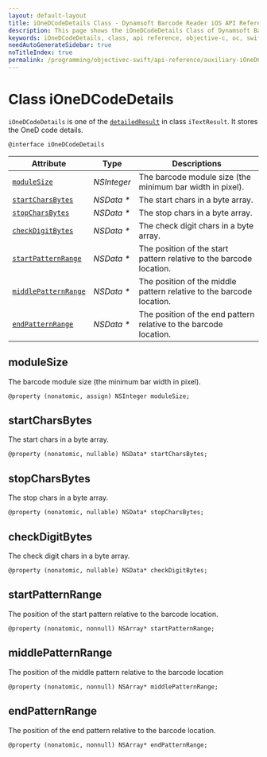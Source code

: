 ```yaml
---
layout: default-layout
title: iOneDCodeDetails Class - Dynamsoft Barcode Reader iOS API Reference
description: This page shows the iOneDCodeDetails Class of Dynamsoft Barcode Reader for iOS SDK.
keywords: iOneDCodeDetails, class, api reference, objective-c, oc, swift
needAutoGenerateSidebar: true
noTitleIndex: true
permalink: /programming/objectivec-swift/api-reference/auxiliary-iOneDCodeDetails.html
---
```


# Class iOneDCodeDetails

`iOneDCodeDetails` is one of the [`detailedResult`](auxiliary-iTextResult.md#detailedresult) in class `iTextResult`. It stores the OneD code details.

```objc
@interface iOneDCodeDetails
```  

| Attribute | Type | Descriptions |
|---------- |-----| ---- |
| [`moduleSize`](#modulesize) | *NSInteger* | The barcode module size (the minimum bar width in pixel). |
| [`startCharsBytes`](#startcharsbytes) | *NSData \** | The start chars in a byte array. |
| [`stopCharsBytes`](#stopcharsbytes) | *NSData \** | The stop chars in a byte array. |
| [`checkDigitBytes`](#checkdigitbytes) | *NSData \** | The check digit chars in a byte array. |
| [`startPatternRange`](#startcharsbytes) | *NSData \** | The position of the start pattern relative to the barcode location. |
| [`middlePatternRange`](#stopcharsbytes) | *NSData \** | The position of the middle pattern relative to the barcode location. |
| [`endPatternRange`](#checkdigitbytes) | *NSData \** | The position of the end pattern relative to the barcode location. |

## moduleSize

The barcode module size (the minimum bar width in pixel).

```objc
@property (nonatomic, assign) NSInteger moduleSize;
```

## startCharsBytes

The start chars in a byte array.

```objc
@property (nonatomic, nullable) NSData* startCharsBytes;
```

## stopCharsBytes

The stop chars in a byte array.

```objc
@property (nonatomic, nullable) NSData* stopCharsBytes;
```

## checkDigitBytes

The check digit chars in a byte array.

```objc
@property (nonatomic, nullable) NSData* checkDigitBytes;
```

## startPatternRange

The position of the start pattern relative to the barcode location.

```objc
@property (nonatomic, nonnull) NSArray* startPatternRange;
```

## middlePatternRange

The position of the middle pattern relative to the barcode location

```objc
@property (nonatomic, nonnull) NSArray* middlePatternRange;
```

## endPatternRange

The position of the end pattern relative to the barcode location.

```objc
@property (nonatomic, nonnull) NSArray* endPatternRange;
```
